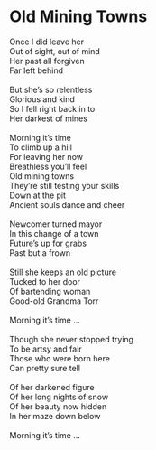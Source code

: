 # Old Mining Towns

Once I did leave her\
Out of sight, out of mind\
Her past all forgiven\
Far left behind\
\
But she’s so relentless\
Glorious and kind\
So I fell right back in to\
Her darkest of mines\
\
Morning it’s time\
To climb up a hill\
For leaving her now\
Breathless you’ll feel\
Old mining towns\
They’re still testing your skills\
Down at the pit\
Ancient souls dance and cheer\
\
Newcomer turned mayor\
In this change of a town\
Future’s up for grabs\
Past but a frown\
\
Still she keeps an old picture\
Tucked to her door\
Of bartending woman\
Good-old Grandma Torr\
\
Morning it’s time ...\
\
Though she never stopped trying\
To be artsy and fair\
Those who were born here\
Can pretty sure tell\
\
Of her darkened figure\
Of her long nights of snow\
Of her beauty now hidden\
In her maze down below\
\
Morning it’s time ...
